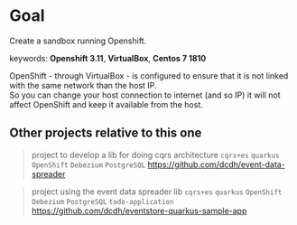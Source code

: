 
# Goal  
  
Create a sandbox running Openshift.  
  
keywords: **Openshift 3.11**, **VirtualBox**, **Centos 7 1810**  
  
OpenShift - through VirtualBox - is configured to ensure that it is not linked with the same network than the host IP.  
So you can change your host connection to internet (and so IP) it will not affect OpenShift and keep it available from the host.  
  
## Other projects relative to this one  
  
> project to develop a lib for doing cqrs architecture 
`cqrs+es` `quarkus` `OpenShift` `Debezium` `PostgreSQL`
https://github.com/dcdh/event-data-spreader  
  
> project using the event data spreader lib
`cqrs+es` `quarkus` `OpenShift` `Debezium` `PostgreSQL` `todo-application`
https://github.com/dcdh/eventstore-quarkus-sample-app
